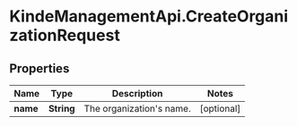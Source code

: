 # KindeManagementApi.CreateOrganizationRequest

## Properties

Name | Type | Description | Notes
------------ | ------------- | ------------- | -------------
**name** | **String** | The organization&#39;s name. | [optional] 


